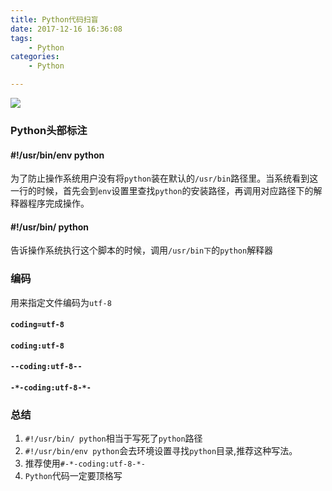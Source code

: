 ```yaml
---
title: Python代码扫盲
date: 2017-12-16 16:36:08
tags:
	- Python
categories:
	- Python

---
```




![](https://ws1.sinaimg.cn/large/006Y6f53gy1fnlujzqyihj308b07tmxr.jpg)

<!--more-->


### Python头部标注

#### #!/usr/bin/env python
为了防止操作系统用户没有将`python`装在默认的`/usr/bin`路径里。当系统看到这一行的时候，首先会到`env`设置里查找`python`的安装路径，再调用对应路径下的解释器程序完成操作。

#### #!/usr/bin/ python
告诉操作系统执行这个脚本的时候，调用`/usr/bin下`的`python`解释器

### 编码
用来指定文件编码为`utf-8`


#### `coding=utf-8 `

#### `coding:utf-8`

#### `--coding:utf-8--`
 
#### `-*-coding:utf-8-*-`

### 总结

1. `#!/usr/bin/ python`相当于写死了`python`路径
1. `#!/usr/bin/env python`会去环境设置寻找`python`目录,推荐这种写法。
1. 推荐使用`#-*-coding:utf-8-*-`
2. `Python`代码一定要顶格写



